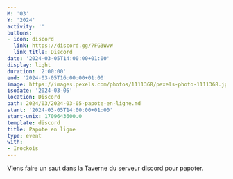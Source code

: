 ```yaml
---
M: '03'
Y: '2024'
activity: ''
buttons:
- icon: discord
  link: https://discord.gg/7FG3WvW
  link_title: Discord
date: '2024-03-05T14:00:00+01:00'
display: light
duration: '2:00:00'
end: '2024-03-05T16:00:00+01:00'
image: https://images.pexels.com/photos/1111368/pexels-photo-1111368.jpeg
isodate: '2024-03-05'
location: Discord
path: 2024/03/2024-03-05-papote-en-ligne.md
start: '2024-03-05T14:00:00+01:00'
start-unix: 1709643600.0
template: discord
title: Papote en ligne
type: event
with:
- Irockois
---
```

Viens faire un saut dans la Taverne du serveur discord pour papoter.